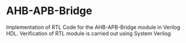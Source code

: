 # AHB-APB-Bridge
Implementation of RTL Code for the AHB-APB-Bridge module in Verilog HDL. Verification of RTL module is carried out using System Verilog
